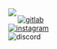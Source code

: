 <img align="left" src="https://i.imgur.com/PswyWTR.png">

[![gitlab](https://img.shields.io/badge/-@cleaninfla-313131?style=flat-square&labelColor=313131&logo=gitlab&logoColor=white&color=313131)](https://gitlab.com/cleaninfla)  
[![instagram](https://img.shields.io/badge/-@maybeclean-313131?style=flat-square&labelColor=313131&logo=instagram&logoColor=white&color=313131)](https://instagram.com/maybeclean)  
![discord](https://img.shields.io/badge/-clean%230305-313131?style=flat-square&labelColor=313131&logo=discord&logoColor=white&color=313131)
